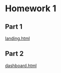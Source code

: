 # Homework 1
## Part 1
[landing.html](Part1/landing.html)

## Part 2
[dashboard.html](Part2/dashboard.html)
